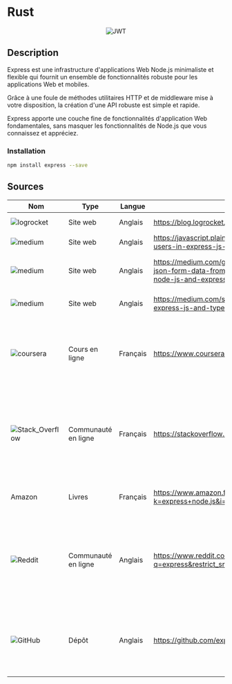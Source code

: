 # Rust
<p align="center">
    <img alt="JWT" src="https://expressjs.com/images/express-facebook-share.png">
</p>

## Description
Express est une infrastructure d'applications Web Node.js minimaliste et flexible qui fournit un ensemble de fonctionnalités robuste pour les applications Web et mobiles.

Grâce à une foule de méthodes utilitaires HTTP et de middleware mise à votre disposition, la création d'une API robuste est simple et rapide.

Express apporte une couche fine de fonctionnalités d'application Web fondamentales, sans masquer les fonctionnalités de Node.js que vous connaissez et appréciez.

### Installation
``` bash
npm install express --save
```

## Sources
Nom | Type | Langue | Lien | Description | Tags | Note
--- | --- | --- | --- | --- | --- | --- 
![logrocket](https://blog.logrocket.com/wp-content/uploads/2022/09/logrocket-logo-frontend-analytics.png)|Site web|Anglais|https://blog.logrocket.com/nestjs-vs-express-js/|Nest VS Express|Comparatif|4/5|
![medium](https://img.shields.io/badge/Medium-12100E?style=for-the-badge&logo=medium&logoColor=white)|Site web|Anglais|https://javascript.plainenglish.io/how-to-verify-users-in-express-js-24c020433b2a|Vérifier un utilisateur|Guide|4/5|
![medium](https://img.shields.io/badge/Medium-12100E?style=for-the-badge&logo=medium&logoColor=white)|Site web|Anglais|https://medium.com/geekculture/how-to-handle-json-form-data-from-the-body-of-the-url-in-node-js-and-express-4193837c39c7|Réception de données formulaire ou JSON|Tuto|3/5|
![medium](https://img.shields.io/badge/Medium-12100E?style=for-the-badge&logo=medium&logoColor=white)|Site web|Anglais|https://medium.com/swlh/build-a-rest-api-with-express-js-and-typescript-dc2c8da89c52|Création API Rest avec Typescript|Tuto|4/5|
![coursera](https://img.shields.io/badge/Coursera-0056D2?style=for-the-badge&logo=Coursera&logoColor=white)|Cours en ligne|Français|https://www.coursera.org/search?query=express&|Plusieurs cours en ligne sur Express, proposés par des universités et des instituts de formation en ligne.|Express, cours en ligne, universités|4/5|
![Stack_Overflow](https://img.shields.io/badge/Stack_Overflow-FE7A16?style=for-the-badge&logo=stack-overflow&logoColor=white)|Communauté en ligne|Français|https://stackoverflow.com/questions/tagged/express|Une communauté en ligne de développeurs qui répondent aux questions sur Express et d'autres sujets de développement.|Express, communauté en ligne, développement|5/5|
Amazon|Livres|Français|https://www.amazon.fr/s?k=express+node.js&i=stripbooks&ref=nb_sb_noss|Plusieurs livres sur Express, disponibles sur Amazon.|Express, livres|3/5|
![Reddit](https://img.shields.io/badge/Reddit-FF4500?style=for-the-badge&logo=reddit&logoColor=white)|Communauté en ligne|Anglais|https://www.reddit.com/r/node/search?q=express&restrict_sr=1|Une communauté en ligne de développeurs qui discutent de Express et d'autres sujets de développement sur Reddit.|Express, communauté en ligne, développement|4/5|
![GitHub](https://img.shields.io/badge/GitHub-100000?style=for-the-badge&logo=github&logoColor=white)|Dépôt|Anglais|https://github.com/expressjs/express|Le dépôt GitHub d'Express, qui inclut le code source et les issues signalées par les utilisateurs.|Express, GitHub, code source|5/5|